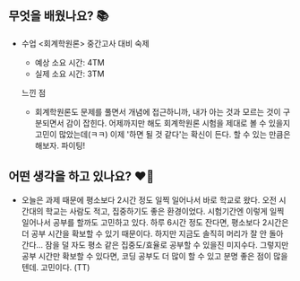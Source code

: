## 무엇을 배웠나요? 📚
- 수업 <회계학원론> 중간고사 대비 숙제
    - 예상 소요 시간: 4TM
    - 실제 소요 시간: 3TM

    느낀 점
    - 회계학원론도 문제를 풀면서 개념에 접근하니까, 내가 아는 것과 모르는 것이 구분되면서 감이 잡힌다. 어제까지만 해도 회계학원론 시험을 제대로 볼 수 있을지 고민이 많았는데(ㅋㅋ) 이제 '하면 될 것 같다'는 확신이 든다. 할 수 있는 만큼은 해보자. 파이팅!

## 어떤 생각을 하고 있나요? ❤️‍🔥
- 오늘은 과제 때문에 평소보다 2시간 정도 일찍 일어나서 바로 학교로 왔다. 오전 시간대의 학교는 사람도 적고, 집중하기도 좋은 환경이었다. 시험기간엔 이렇게 일찍 일어나서 공부를 할까도 고민하고 있다. 하루 6시간 정도 잔다면, 평소보다 2시간은 더 공부 시간을 확보할 수 있기 때문이다. 하지만 지금도 솔직히 머리가 잘 안 돌아간다... 잠을 덜 자도 평소 같은 집중도/효율로 공부할 수 있을진 미지수다. 그렇지만 공부 시간만 확보할 수 있다면, 코딩 공부도 더 많이 할 수 있고 분명 좋은 점이 많을 텐데. 고민이다. (TT)